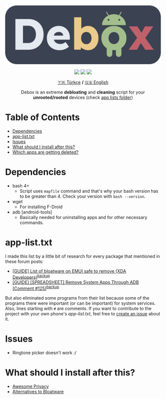 <p align="center">
  <img src="doc/banner.png" alt="Debox">
</p>

<p align="center">
<img src="https://img.shields.io/github/languages/code-size/dybdeskarphet/debox">
<a href="https://github.com/dybdeskarphet/debox/commits/main"><img src="https://img.shields.io/github/last-commit/dybdeskarphet/debox"></a>
<a href="https://github.com/dybdeskarphet/debox/blob/main/LICENSE"><img src="https://img.shields.io/github/license/dybdeskarphet/debox"></a>
</p>

<p align="center">
<a href="https://github.com/dybdeskarphet/debox/blob/main/doc/README_tr.md">🇹🇷 Türkçe</a> <b>/</b> <a href="https://github.com/dybdeskarphet/debox/blob/main/README.md">🇬🇧 English</a>
</p>

<p align="center">
Debox is an extreme <b>debloating</b> and <b>cleaning</b> script for your <b>unrooted/rooted</b> devices (check <a href="https://github.com/dybdeskarphet/debox/tree/main/app-lists">app lists folder</a>)
</p>

# Table of Contents
<!--ts-->
   * [Dependencies](#dependencies)
   * [app-list.txt](#app-listtxt)
   * [Issues](#issues)
   * [What should I install after this?](#what-should-i-install-after-this)
   * [Which apps are getting deleted?](https://github.com/dybdeskarphet/debox/blob/main/app-list.txt)
<!--te-->

# Dependencies
- bash 4+ 
  - Script uses `mapfile` command and that's why your bash version has to be greater than 4. Check your version with `bash --version`.
- wget
  - For installing F-Droid
- adb [android-tools]
  - Basically needed for uninstalling apps and for other necessary commands.

# app-list.txt
I made this list by a little bit of research for every package that mentioned in these forum posts:
- [\[GUIDE\] List of bloatware on EMUI safe to remove \(XDA Developers\)](https://forum.xda-developers.com/t/guide-list-of-bloatware-on-emui-safe-to-remove.3700814/)<sup>[backup](https://web.archive.org/web/20211103201324/https://forum.xda-developers.com/t/guide-list-of-bloatware-on-emui-safe-to-remove.3700814/)</sup>
- [\[GUIDE\] \[SPREADSHEET\] Remove System Apps Through ADB (Comment #125)](https://forum.xda-developers.com/t/guide-spreadsheet-remove-system-apps-through-adb.3870727/page-7#post-80057141)<sup>[backup](https://web.archive.org/web/20210101105617/https://forum.xda-developers.com/t/guide-spreadsheet-remove-system-apps-through-adb.3870727/page-7)

But also eliminated some programs from their list because some of the programs there were important (or can be important) for system services. Also, lines starting with `#` are comments. If you want to contribute to the project with your own phone's _app-list.txt_, feel free to [create an issue](https://github.com/dybdeskarphet/debox/issues/new) about it.

# Issues
- Ringtone picker doesn't work :/

# What should I install after this?
- [Awesome Privacy](https://github.com/pluja/awesome-privacy)
- [Alternatives to Bloatware](https://github.com/mayfrost/guides/blob/master/ALTERNATIVES.md)
